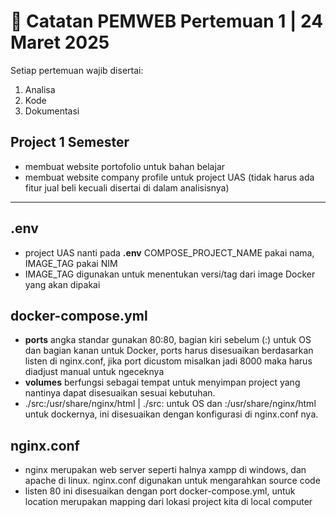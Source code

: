 # 📝 Catatan PEMWEB Pertemuan 1 | 24 Maret 2025

Setiap pertemuan wajib disertai:

1. Analisa
2. Kode
3. Dokumentasi

## Project 1 Semester

- membuat website portofolio untuk bahan belajar
- membuat website company profile untuk project UAS (tidak harus ada fitur jual beli kecuali disertai di dalam analisisnya)

---

## .env

- project UAS nanti pada **.env** COMPOSE_PROJECT_NAME pakai nama, IMAGE_TAG pakai NIM
- IMAGE_TAG digunakan untuk menentukan versi/tag dari image Docker yang akan dipakai

## docker-compose.yml

- **ports** angka standar gunakan 80:80, bagian kiri sebelum (:) untuk OS dan bagian kanan untuk Docker, ports harus disesuaikan berdasarkan listen di nginx.conf, jika port dicustom misalkan jadi 8000 maka harus diadjust manual untuk ngeceknya
- **volumes** berfungsi sebagai tempat untuk menyimpan project yang nantinya dapat disesuaikan sesuai kebutuhan.
- ./src:/usr/share/nginx/html | ./src: untuk OS dan :/usr/share/nginx/html untuk dockernya, ini disesuaikan dengan konfigurasi di nginx.conf nya.

## nginx.conf

- nginx merupakan web server seperti halnya xampp di windows, dan apache di linux. nginx.conf digunakan untuk mengarahkan source code
- listen 80 ini disesuaikan dengan port docker-compose.yml, untuk location merupakan mapping dari lokasi project kita di local computer
